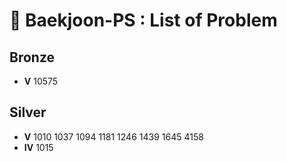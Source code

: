 # 💎 Baekjoon-PS : List of Problem #

## Bronze
+ **V**  10575


## Silver
+ **V**  1010 1037 1094 1181 1246 1439 1645 4158
+ **IV**  1015
